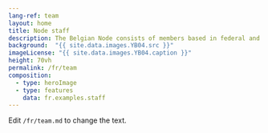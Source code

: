 ```yaml
---
lang-ref: team
layout: home
title: Node staff
description: The Belgian Node consists of members based in federal and regional research institutes.
background:  "{{ site.data.images.YB04.src }}"
imageLicense: "{{ site.data.images.YB04.caption }}"
height: 70vh
permalink: /fr/team
composition:
  - type: heroImage
  - type: features
    data: fr.examples.staff
---
```


Edit `/fr/team.md` to change the text.

